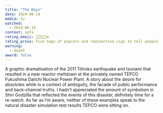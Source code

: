 ```yaml
---
title: "The Days"
date: 2024-06-14
media: tv
watched:
  - 2024-06-14
context: sofa
rating_emoji: 🍿🍿🍿🍿🍿☢️
rating_prose: Five bags of popcorn and radioactive sign to tell people about the danger of nuclear power.
warning:
  - death
award: false
---
```


A graphic dramatisation of the 2011 Tōhoku earthquake and tsunami that resulted in a near reactor meltdown at the privately owned TEPCO Fukushima Daiichi Nuclear Power Plant. A story about the desire for absolutes while in a context of ambiguity, the facade of public performance and back-channel truths. I hadn’t appreciated the amount of symbolism in Shin Godzilla that reflected the events of this disaster, definitely time for a re-watch. As far as I’m aware, neither of these examples speak to the natural disaster simulation test results TEPCO were sitting on.
